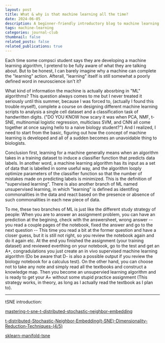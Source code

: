 ```yaml
---
layout: post
title: What & why is that machine learning all the time?
date: 2024-06-05
description: A beginner-friendly introductory blog to machine learning.
tags: machine-learning
categories: journal-club
thumbnail: false
related_posts: false
related_publications: true
---
```


Each time some compsci student says they are developing a machine learning algorithm, I pretend to be fully aware of what they are talking about. But to be honest, I can barely imagine why a machine can complete the "learning" action. Afterall, "learning" itself is still somewhat a poorly defined word in neuroscience isn't it?

What kind of information the machine is actually abosrbing in "ML" algorithms? This question always comes to me but I never treated it seriously until this summer, because I was forced to, (actually I found this trouble myself), complete a course on designing different machine learning scripts to analysis a single cell dataset and a classification task of handwritten digits. ("DO YOU KNOW how scary it was when PCA, NMF, t-SNE, multinomial logistic regression, multiclass SVM, and CNN all come together at once saying hello to a naive biology student?") And I realized, I need to start from the basic, figuring out how the concept of machine learning is developed and all of a sudden becomes an unavoidable thing to biologists.

Conclusion first, learning for a machine generally means when an algorithm takes in a training dataset to induce a classifier function that predicts data labels. In another word, a machine learning algorithm has its input as a set of data that is labelled in some useful way, and the algorithm looply optimize parameters of the classifier function so that the number of mistakes made on predicting labels is minimized. This is the definition of "supervised learning". There is also another branch of ML named unsupervised learning, in which "learning" is defined as identifing commonalities in the data and react based on the presence or absence of such commonalities in each new piece of data. 

To me, these two branches of ML is just like the different study strategy of people: When you are to answer an assignment problem, you can have an prediction at the begining, check with the answersheet, wrong answer -- you read a couple pages of the notebook, fixed the answer and go to the next question -- This time you read a bit at the former question and have a closer guess, but it is still not right, so you review the notebook again and do it again etc. At the end you finished the assignment (your training dataset) and reviewed everthing on your notebook, go to the test and get an A+, congradulations you just create an in vivo supervised machine learning algorithm (Do be aware that D- is also a possible output if you review the biology notebook for a calculus test). On the other hand, you can choose not to take any note and simply read all the textbooks and construct a knowledge map. Then you become an unsupervied learning algorithm and is ready to get your A+ without some stupid practice assignment (This strategy works, in theory, as long as I actually read the textbook as I plan to).

<hr>

tSNE introduction:

[mastering-t-sne-t-distributed-stochastic-neighbor-embedding](https://medium.com/@sachinsoni600517/mastering-t-sne-t-distributed-stochastic-neighbor-embedding-0e365ee898ea)

[t-distributed-Stochastic-Neighbor-Embedding(t-SNE)-Dimensionality-Reduction-Techniques-(4/5)](https://www.youtube.com/watch?v=U-s8q6HshZw)

[sklearn-manifold-tsne](https://scikit-learn.org/0.16/modules/generated/sklearn.manifold.TSNE.html)
